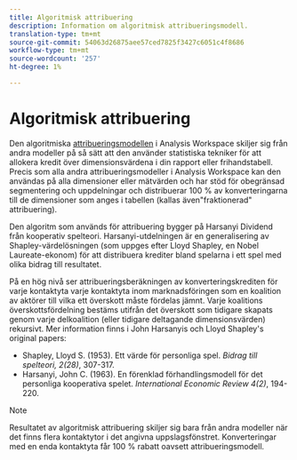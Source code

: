 ```yaml
---
title: Algoritmisk attribuering
description: Information om algoritmisk attribueringsmodell.
translation-type: tm+mt
source-git-commit: 54063d26875aee57ced7825f3427c6051c4f8686
workflow-type: tm+mt
source-wordcount: '257'
ht-degree: 1%

---
```



# Algoritmisk attribuering

Den algoritmiska [attribueringsmodellen](models.md) i Analysis Workspace skiljer sig från andra modeller på så sätt att den använder statistiska tekniker för att allokera kredit över dimensionsvärdena i din rapport eller frihandstabell. Precis som alla andra attribueringsmodeller i Analysis Workspace kan den användas på alla dimensioner eller mätvärden och har stöd för obegränsad segmentering och uppdelningar och distribuerar 100 % av konverteringarna till de dimensioner som anges i tabellen (kallas även&quot;fraktionerad&quot; attribuering).

Den algoritm som används för attribuering bygger på Harsanyi Dividend från kooperativ spelteori. Harsanyi-utdelningen är en generalisering av Shapley-värdelösningen (som uppges efter Lloyd Shapley, en Nobel Laureate-ekonom) för att distribuera krediter bland spelarna i ett spel med olika bidrag till resultatet.

På en hög nivå ser attribueringsberäkningen av konverteringskrediten för varje kontaktyta varje kontaktyta inom marknadsföringen som en koalition av aktörer till vilka ett överskott måste fördelas jämnt. Varje koalitions överskottsfördelning bestäms utifrån det överskott som tidigare skapats genom varje delkoalition (eller tidigare deltagande dimensionsvärden) rekursivt. Mer information finns i John Harsanyis och Lloyd Shapley&#39;s original papers:

* Shapley, Lloyd S. (1953). Ett värde för personliga spel. *Bidrag till spelteori, 2(28)*, 307-317.
* Harsanyi, John C. (1963). En förenklad förhandlingsmodell för det personliga kooperativa spelet. *International Economic Review 4(2)*, 194-220.

>[!NOTE]
>
>Resultatet av algoritmisk attribuering skiljer sig bara från andra modeller när det finns flera kontaktytor i det angivna uppslagsfönstret. Konverteringar med en enda kontaktyta får 100 % rabatt oavsett attribueringsmodell.
